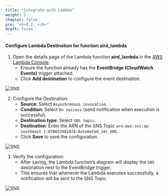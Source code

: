 ```yaml
---
title: "Integrate with Lambda"
weight: 2
chapter: false
pre: "<b>8.2. </b>"
draft: false
---
```


#### Configure Lambda Destination for function **aird_lambda**

1. Open the details page of the Lambda function **aird_lambda** in the [AWS Lambda Console](https://console.aws.amazon.com/lambda/).  
   + Ensure the function already has the **EventBridge (CloudWatch Events)** trigger attached.  
   + Click **Add destination** to configure the event destination.  

![SNS](/000058-SessionManager/images/8.SNS/9.png)

2. Configure the Destination:  
   + **Source**: Select `Asynchronous invocation`.  
   + **Condition**: Select `On success` (send notification when execution is successful).  
   + **Destination type**: Select `SNS topic`.  
   + **Destination**: Enter the ARN of the SNS Topic `arn:aws:sns:ap-southeast-1:070653981874:Automated_idr_SNS`.  
   + Click **Save** to save the configuration.  

![SNS](/000058-SessionManager/images/8.SNS/10.png)

3. Verify the configuration:  
   + After saving, the Lambda function’s diagram will display the `SNS` destination next to the EventBridge trigger.  
   + This ensures that whenever the Lambda executes successfully, a notification will be sent to the SNS Topic.  

![SNS](/000058-SessionManager/images/8.SNS/11.png)
